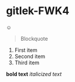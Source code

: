 # gitlek-FWK4

:relaxed:

>Blockquote

1. First item
2. Second item
3. Third item

**bold text**
*italicized text* 
